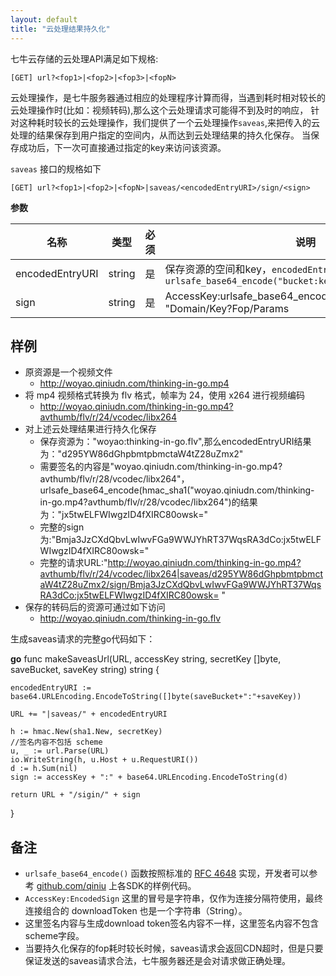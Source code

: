 ```yaml
---
layout: default
title: "云处理结果持久化"
---
```


七牛云存储的云处理API满足如下规格:

    [GET] url?<fop1>|<fop2>|<fop3>|<fopN>

云处理操作，是七牛服务器通过相应的处理程序计算而得，当遇到耗时相对较长的云处理操作时(比如：视频转码),那么这个云处理请求可能得不到及时的响应，
针对这种耗时较长的云处理操作，我们提供了一个云处理操作`saveas`,来把传入的云处理的结果保存到用户指定的空间内，从而达到云处理结果的持久化保存。
当保存成功后，下一次可直接通过指定的key来访问该资源。

`saveas` 接口的规格如下

    [GET] url?<fop1>|<fop2>|<fopN>|saveas/<encodedEntryURI>/sign/<sign>


**参数**

名称            | 类型   | 必须 | 说明
----------------|--------|------|------------------------------------------------------------------------------
encodedEntryURI | string | 是   | 保存资源的空间和key，`encodedEntryURI = urlsafe_base64_encode("bucket:key")`
sign            | string | 是   | AccessKey:urlsafe_base64_encode(hmac_sha1(SecretKey, "Domain/Key?Fop/Params|saveas/encodedEntryURI"))

## 样例

- 原资源是一个视频文件
  - http://woyao.qiniudn.com/thinking-in-go.mp4
- 将 mp4 视频格式转换为 flv 格式，帧率为 24，使用 x264 进行视频编码 
  - http://woyao.qiniudn.com/thinking-in-go.mp4?avthumb/flv/r/24/vcodec/libx264
- 对上述云处理结果进行持久化保存
  - 保存资源为："woyao:thinking-in-go.flv",那么encodedEntryURI结果为："d295YW86dGhpbmtpbmctaW4tZ28uZmx2"
  - 需要签名的内容是"woyao.qiniudn.com/thinking-in-go.mp4?avthumb/flv/r/28/vcodec/libx264"，urlsafe_base64_encode(hmac_sha1("woyao.qiniudn.com/thinking-in-go.mp4?avthumb/flv/r/28/vcodec/libx264")的结果为："jx5twELFWIwgzID4fXIRC80owsk="
  - 完整的sign为:"Bmja3JzCXdQbvLwIwvFGa9WWJYhRT37WqsRA3dCo:jx5twELFWIwgzID4fXIRC80owsk="
  - 完整的请求URL:"http://woyao.qiniudn.com/thinking-in-go.mp4?avthumb/flv/r/24/vcodec/libx264|saveas/d295YW86dGhpbmtpbmctaW4tZ28uZmx2/sign/Bmja3JzCXdQbvLwIwvFGa9WWJYhRT37WqsRA3dCo:jx5twELFWIwgzID4fXIRC80owsk=
"
- 保存的转码后的资源可通过如下访问
  - http://woyao.qiniudn.com/thinking-in-go.flv


生成saveas请求的完整go代码如下：

**go**
func makeSaveasUrl(URL, accessKey string, secretKey []byte, saveBucket, saveKey string) string {

	encodedEntryURI := base64.URLEncoding.EncodeToString([]byte(saveBucket+":"+saveKey))

	URL += "|saveas/" + encodedEntryURI

	h := hmac.New(sha1.New, secretKey)
	//签名内容不包括 scheme
	u, _ := url.Parse(URL)
	io.WriteString(h, u.Host + u.RequestURI())
	d := h.Sum(nil)
	sign := accessKey + ":" + base64.URLEncoding.EncodeToString(d)

	return URL + "/sigin/" + sign
}

## 备注

- `urlsafe_base64_encode()` 函数按照标准的 [RFC 4648](http://www.ietf.org/rfc/rfc4648.txt) 实现，开发者可以参考 [github.com/qiniu](https://github.com/qiniu) 上各SDK的样例代码。
- `AccessKey:EncodedSign` 这里的冒号是字符串，仅作为连接分隔符使用，最终连接组合的 downloadToken 也是一个字符串（String）。
- 这里签名内容与生成download token签名内容不一样，这里签名内容不包含scheme字段。
- 当要持久化保存的fop耗时较长时候，saveas请求会返回CDN超时，但是只要保证发送的saveas请求合法，七牛服务器还是会对请求做正确处理。
